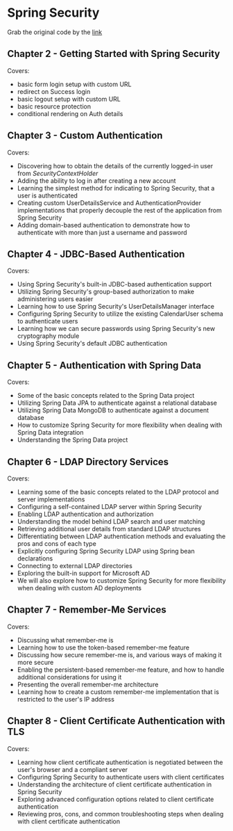 # Spring Security 
Grab the original code by the [link](https://github.com/PacktPublishing/Spring-Security-Third-Edition)

## Chapter 2 - Getting Started with Spring Security
Covers:
- basic form login setup with custom URL
- redirect on Success login
- basic logout setup with custom URL
- basic resource protection
- conditional rendering on Auth details

## Chapter 3 - Custom Authentication
Covers:
- Discovering how to obtain the details of the currently logged-in user from _SecurityContextHolder_
- Adding the ability to log in after creating a new account
- Learning the simplest method for indicating to Spring Security, that a user is authenticated
- Creating custom UserDetailsService and AuthenticationProvider implementations that properly decouple the rest of the application from Spring Security
- Adding domain-based authentication to demonstrate how to authenticate with more than just a username and password

## Chapter 4 - JDBC-Based Authentication
Covers:
- Using Spring Security's built-in JDBC-based authentication support
- Utilizing Spring Security's group-based authorization to make administering users easier
- Learning how to use Spring Security's UserDetailsManager interface
- Configuring Spring Security to utilize the existing CalendarUser schema to authenticate users
- Learning how we can secure passwords using Spring Security's new cryptography module
- Using Spring Security's default JDBC authentication

## Chapter 5 - Authentication with Spring Data
Covers:
- Some of the basic concepts related to the Spring Data project
- Utilizing Spring Data JPA to authenticate against a relational database
- Utilizing Spring Data MongoDB to authenticate against a document database
- How to customize Spring Security for more flexibility when dealing with Spring Data integration
- Understanding the Spring Data project

## Chapter 6 - LDAP Directory Services
Covers:
- Learning some of the basic concepts related to the LDAP protocol and server implementations
- Configuring a self-contained LDAP server within Spring Security
- Enabling LDAP authentication and authorization
- Understanding the model behind LDAP search and user matching
- Retrieving additional user details from standard LDAP structures
- Differentiating between LDAP authentication methods and evaluating the pros and cons of each type
- Explicitly configuring Spring Security LDAP using Spring bean declarations
- Connecting to external LDAP directories
- Exploring the built-in support for Microsoft AD
- We will also explore how to customize Spring Security for more flexibility when dealing with custom AD deployments

## Chapter 7 - Remember-Me Services
Covers:
- Discussing what remember-me is
- Learning how to use the token-based remember-me feature
- Discussing how secure remember-me is, and various ways of making it more secure
- Enabling the persistent-based remember-me feature, and how to handle additional considerations for using it
- Presenting the overall remember-me architecture
- Learning how to create a custom remember-me implementation that is restricted to the user's IP address

## Chapter 8 - Client Certificate Authentication with TLS
Covers:
- Learning how client certificate authentication is negotiated between the user's browser and a compliant server
- Configuring Spring Security to authenticate users with client certificates
- Understanding the architecture of client certificate authentication in Spring Security
- Exploring advanced configuration options related to client certificate authentication
- Reviewing pros, cons, and common troubleshooting steps when dealing with client certificate authentication
